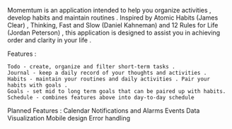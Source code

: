 Momemtum is an application intended to help you organize activities , develop habits and maintain routines . Inspired by Atomic Habits (James Clear) , Thinking, Fast and Slow (Daniel Kahneman) and 12 Rules for Life (Jordan Peterson) , this application is designed to assist you in achieving order and clarity in your life . 

Features : 

    Todo - create, organize and filter short-term tasks . 
    Journal - keep a daily record of your thoughts and activities .  
    Habits - maintain your routines and daily activities . Pair your habits with goals .
    Goals - set mid to long term goals that can be paired up with habits.
    Schedule - combines features above into day-to-day schedule

Planned Features : 
    Calendar
    Notifications and Alarms 
    Events
    Data Visualization
    Mobile design
    Error handling